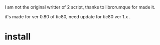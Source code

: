 I am not the original writter of 2 script, thanks to librorumque for made it.

it's made for ver 0.80 of tic80,
need update for tic80 ver 1.x .

# install
